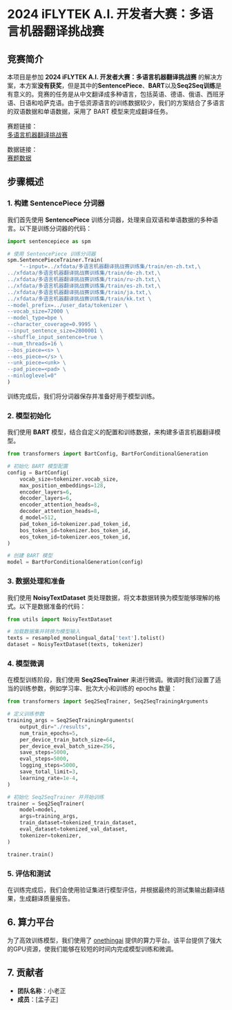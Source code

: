 # 2024 iFLYTEK A.I. 开发者大赛：多语言机器翻译挑战赛

## 竞赛简介

本项目是参加 **2024 iFLYTEK A.I. 开发者大赛：多语言机器翻译挑战赛** 的解决方案，本方案**没有获奖**，但是其中的**SentencePiece**、**BART**以及**Seq2Seq训练**是有意义的。竞赛的任务是从中文翻译成多种语言，包括英语、德语、俄语、西班牙语、日语和哈萨克语。由于低资源语言的训练数据较少，我们的方案结合了多语言的双语数据和单语数据，采用了 BART 模型来完成翻译任务。

赛题链接：  
[多语言机器翻译挑战赛](https://challenge.xfyun.cn/topic/info?type=multilingual-machine-translation&option=ssgy)

数据链接：  
[赛题数据](https://challenge.xfyun.cn/topic/info?type=multilingual-machine-translation&option=stsj)

## 步骤概述

### 1. 构建 SentencePiece 分词器

我们首先使用 **SentencePiece** 训练分词器，处理来自双语和单语数据的多种语言。以下是训练分词器的代码：

```python
import sentencepiece as spm

# 使用 SentencePiece 训练分词器
spm.SentencePieceTrainer.Train(
    "--input=../xfdata/多语言机器翻译挑战赛训练集/train/en-zh.txt,\
../xfdata/多语言机器翻译挑战赛训练集/train/de-zh.txt,\
../xfdata/多语言机器翻译挑战赛训练集/train/ru-zh.txt,\
../xfdata/多语言机器翻译挑战赛训练集/train/es-zh.txt,\
../xfdata/多语言机器翻译挑战赛训练集/train/ja.txt,\
../xfdata/多语言机器翻译挑战赛训练集/train/kk.txt \
--model_prefix=../user_data/tokenizer \
--vocab_size=72000 \
--model_type=bpe \
--character_coverage=0.9995 \
--input_sentence_size=2800001 \
--shuffle_input_sentence=true \
--num_threads=16 \
--bos_piece=<s> \
--eos_piece=</s> \
--unk_piece=<unk> \
--pad_piece=<pad> \
--minloglevel=0"
)
```

训练完成后，我们将分词器保存并准备好用于模型训练。

### 2. 模型初始化

我们使用 **BART** 模型，结合自定义的配置和训练数据，来构建多语言机器翻译模型。

```python
from transformers import BartConfig, BartForConditionalGeneration

# 初始化 BART 模型配置
config = BartConfig(
    vocab_size=tokenizer.vocab_size,
    max_position_embeddings=128,
    encoder_layers=6,
    decoder_layers=6,
    encoder_attention_heads=8,
    decoder_attention_heads=8,
    d_model=512,
    pad_token_id=tokenizer.pad_token_id,
    bos_token_id=tokenizer.bos_token_id,
    eos_token_id=tokenizer.eos_token_id,
)

# 创建 BART 模型
model = BartForConditionalGeneration(config)
```

### 3. 数据处理和准备

我们使用 **NoisyTextDataset** 类处理数据，将文本数据转换为模型能够理解的格式。以下是数据准备的代码：

```python
from utils import NoisyTextDataset

# 加载数据集并转换为模型输入
texts = resampled_monolingual_data['text'].tolist()
dataset = NoisyTextDataset(texts, tokenizer)
```

### 4. 模型微调

在模型训练阶段，我们使用 **Seq2SeqTrainer** 来进行微调。微调时我们设置了适当的训练参数，例如学习率、批次大小和训练的 epochs 数量：

```python
from transformers import Seq2SeqTrainer, Seq2SeqTrainingArguments

# 定义训练参数
training_args = Seq2SeqTrainingArguments(
    output_dir="./results",
    num_train_epochs=5,
    per_device_train_batch_size=64,
    per_device_eval_batch_size=256,
    save_steps=5000,
    eval_steps=5000,
    logging_steps=5000,
    save_total_limit=3,
    learning_rate=1e-4,
)

# 初始化 Seq2SeqTrainer 并开始训练
trainer = Seq2SeqTrainer(
    model=model,
    args=training_args,
    train_dataset=tokenized_train_dataset,
    eval_dataset=tokenized_val_dataset,
    tokenizer=tokenizer,
)

trainer.train()
```

### 5. 评估和测试

在训练完成后，我们会使用验证集进行模型评估，并根据最终的测试集输出翻译结果，生成翻译质量报告。

## 6. 算力平台

为了高效训练模型，我们使用了 [onethingai](https://onethingai.com/invitation?code=wGZHFckZ) 提供的算力平台。该平台提供了强大的GPU资源，使我们能够在较短的时间内完成模型训练和微调。

## 7. 贡献者

- **团队名称**：小老正
- **成员**：[孟子正]
